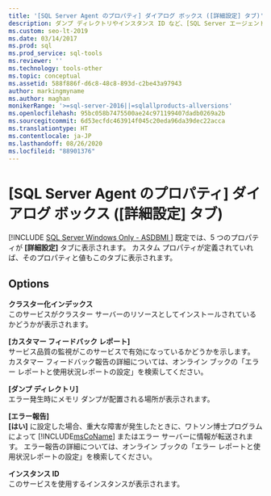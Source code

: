 ```yaml
---
title: '[SQL Server Agent のプロパティ] ダイアログ ボックス ([詳細設定] タブ)'
description: ダンプ ディレクトリやインスタンス ID など、[SQL Server エージェントのプロパティ] ダイアログ ボックスの [詳細設定] タブのオプションについて説明します。
ms.custom: seo-lt-2019
ms.date: 03/14/2017
ms.prod: sql
ms.prod_service: sql-tools
ms.reviewer: ''
ms.technology: tools-other
ms.topic: conceptual
ms.assetid: 588f886f-d6c8-48c8-893d-c2be43a97943
author: markingmyname
ms.author: maghan
monikerRange: '>=sql-server-2016||=sqlallproducts-allversions'
ms.openlocfilehash: 95bc058b7475500ae24c971199407dadb0269a2b
ms.sourcegitcommit: 6d53ecfdc463914f045c20eda96da39dec22acca
ms.translationtype: HT
ms.contentlocale: ja-JP
ms.lasthandoff: 08/26/2020
ms.locfileid: "88901376"
---
```

# <a name="sql-server-agent-properties-advanced-tab"></a>[SQL Server Agent のプロパティ] ダイアログ ボックス ([詳細設定] タブ)
[!INCLUDE [SQL Server Windows Only - ASDBMI ](../../includes/applies-to-version/sql-windows-only-asdbmi.md)]
  既定では、5 つのプロパティが **[詳細設定]** タブに表示されます。 カスタム プロパティが定義されていれば、そのプロパティと値もこのタブに表示されます。  
  
## <a name="options"></a>Options  
 **クラスター化インデックス**  
 このサービスがクラスター サーバーのリソースとしてインストールされているかどうかが表示されます。  
  
 **[カスタマー フィードバック レポート]**  
 サービス品質の監視がこのサービスで有効になっているかどうかを示します。 カスタマー フィードバック報告の詳細については、オンライン ブックの「エラー レポートと使用状況レポートの設定」を検索してください。  
  
 **[ダンプ ディレクトリ]**  
 エラー発生時にメモリ ダンプが配置される場所が表示されます。  
  
 **[エラー報告]**  
 **[はい]** に設定した場合、重大な障害が発生したときに、ワトソン博士プログラムによって [!INCLUDE[msCoName](../../includes/msconame-md.md)] またはエラー サーバーに情報が転送されます。 エラー報告の詳細については、オンライン ブックの「エラー レポートと使用状況レポートの設定」を検索してください。  
  
 **インスタンス ID**  
 このサービスを使用するインスタンスが表示されます。  
  
  
